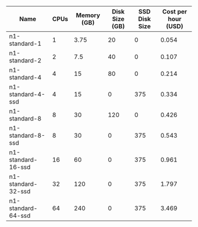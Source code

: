 | Name               | CPUs | Memory (GB) | Disk Size (GB) | SSD Disk Size | Cost per hour (USD) |
|--------------------|------|-------------|----------------|---------------|---------------------|
| n1-standard-1      | 1    | 3.75        | 20             | 0             | 0.054               |
| n1-standard-2      | 2    | 7.5         | 40             | 0             | 0.107               |
| n1-standard-4      | 4    | 15          | 80             | 0             | 0.214               |
| n1-standard-4-ssd  | 4    | 15          | 0              | 375           | 0.334               |
| n1-standard-8      | 8    | 30          | 120            | 0             | 0.426               |
| n1-standard-8-ssd  | 8    | 30          | 0              | 375           | 0.543               |
| n1-standard-16-ssd | 16   | 60          | 0              | 375           | 0.961               |
| n1-standard-32-ssd | 32   | 120         | 0              | 375           | 1.797               |
| n1-standard-64-ssd | 64   | 240         | 0              | 375           | 3.469               |
